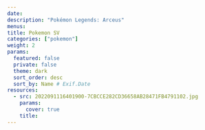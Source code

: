 ```yaml
---
date: 
description: "Pokémon Legends: Arceus"
menus: 
title: Pokemon SV
categories: ["pokemon"]
weight: 2
params:
  featured: false
  private: false
  theme: dark
  sort_order: desc
  sort_by: Name # Exif.Date
resources:
  - src: 2022091116401900-7CBCCE282CD36658AB28471FB4791102.jpg
    params:
      cover: true
    title: 
---
```

